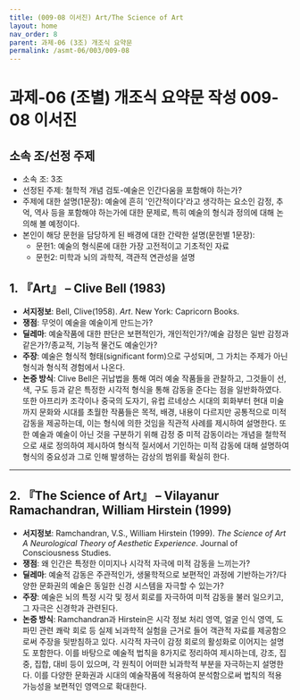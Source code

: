 ```yaml
---
title: (009-08 이서진) Art/The Science of Art
layout: home
nav_order: 8
parent: 과제-06 (3조) 개조식 요약문
permalink: /asmt-06/003/009-08
---
```


# 과제-06 (조별) 개조식 요약문 작성 009-08 이서진

## 소속 조/선정 주제

- 소속 조: 3조
- 선정된 주제: 철학적 개념 검토-예술은 인간다움을 포함해야 하는가?
- 주제에 대한 설명(1문장): 예술에 흔히 '인간적이다'라고 생각하는 요소인 감정, 추억, 역사 등을 포함해야 하는가에 대한 문제로, 특히 예술의 형식과 정의에 대해 논의해 볼 예정이다.
- 본인이 해당 문헌을 담당하게 된 배경에 대한 간략한 설명(문헌별 1문장):  
  - 문헌1: 예술의 형식론에 대한 가장 고전적이고 기초적인 자료
  - 문헌2: 미학과 뇌의 과학적, 객관적 연관성을 설명

## 1. 『Art』 – Clive Bell (1983)

- **서지정보**: Bell, Clive(1958). *Art*. New York: Capricorn Books.
- **쟁점**: 무엇이 예술을 예술이게 만드는가?  
- **딜레마**: 예술작품에 대한 판단은 보편적인가, 개인적인가?/예술 감정은 일반 감정과 같은가?/종교적, 기능적 물건도 예술인가?
- **주장**: 예술은 형식적 형태(significant form)으로 구성되며, 그 가치는 주제가 아닌 형식과 형식적 경험에서 나온다.
- **논증 방식**: Clive Bell은 귀납법을 통해 여러 예술 작품들을 관찰하고, 그것들이 선, 색, 구도 등과 같은 특정한 시각적 형식을 통해 감동을 준다는 점을 일반화하였다. 또한 아프리카 조각이나 중국의 도자기, 유럽 르네상스 시대의 회화부터 현대 미술까지 문화와 시대를 초월한 작품들은 목적, 배경, 내용이 다르지만 공통적으로 미적 감동을 제공하는데, 이는 형식에 의한 것임을 직관적 사례를 제시하여 설명한다. 또한 예술과 예술이 아닌 것을 구분하기 위해 감정 중 미적 감동이라는 개념을 철학적으로 새로 정의하여 제시하여 형식적 질서에서 기인하는 미적 감동에 대해 설명하여 형식의 중요성과 그로 인해 발생하는 감상의 범위를 확실히 한다.

---

## 2. 『The Science of Art』 – Vilayanur Ramachandran, William Hirstein (1999)

- **서지정보**: Ramchandran, V.S., William Hirstein (1999). *The Science of Art
A Neurological Theory of Aesthetic Experience*. Journal of Consciousness Studies.
- **쟁점**: 왜 인간은 특정한 이미지나 시각적 자극에 미적 감동을 느끼는가?
- **딜레마**: 예술적 감동은 주관적인가, 생물학적으로 보편적인 과정에 기반하는가?/다양한 문화권의 예술은 동일한 신경 시스템을 자극할 수 있는가?
- **주장**: 예술은 뇌의 특정 시각 및 정서 회로를 자극하여 미적 감동을 불러 일으키고, 그 자극은 신경학과 관련된다.
- **논증 방식**: Ramchandran과 Hirstein은 시각 정보 처리 영역, 얼굴 인식 영역, 도파민 관련 쾌락 회로 등 실제 뇌과학적 실험을 근거로 들어 객관적 자료를 제공함으로써 주장을 뒷받침하고 있다. 시각적 자극이 감정 회로의 활성화로 이어지는 설명도 포함한다. 이를 바탕으로 예술적 법칙을 8가지로 정리하여 제시하는데, 강조, 집중, 집합, 대비 등이 있으며, 각 원칙이 어떠한 뇌과학적 부분을 자극하는지 설명한다. 이를 다양한 문화권과 시대의 예술작품에 적용하여 분석함으로써 법칙의 적용 가능성을 보편적인 영역으로 확대한다.

